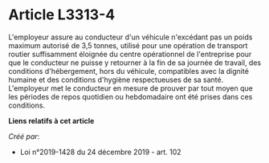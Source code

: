 # Article L3313-4

L'employeur assure au conducteur d'un véhicule n'excédant pas un poids maximum autorisé de 3,5 tonnes, utilisé pour une
opération de transport routier suffisamment éloignée du centre opérationnel de l'entreprise pour que le conducteur ne puisse
y retourner à la fin de sa journée de travail, des conditions d'hébergement, hors du véhicule, compatibles avec la dignité
humaine et des conditions d'hygiène respectueuses de sa santé. L'employeur met le conducteur en mesure de prouver par tout
moyen que les périodes de repos quotidien ou hebdomadaire ont été prises dans ces conditions.

**Liens relatifs à cet article**

_Créé par_:

  - Loi n°2019-1428 du 24 décembre 2019 - art. 102
